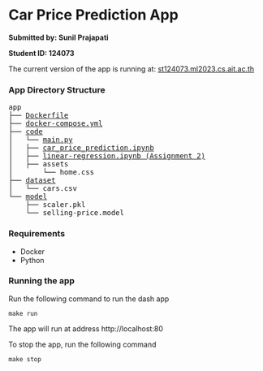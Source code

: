 # Car Price Prediction App

**Submitted by: Sunil Prajapati**

**Student ID: 124073**

The current version of the app is running at: [st124073.ml2023.cs.ait.ac.th](https://st124073.ml2023.cs.ait.ac.th)

### App Directory Structure

<pre>
app
├── <a href="https://github.com/scherbatsky-jr/car_price_prediction/blob/main/app/Dockerfile">Dockerfile</a>
├── <a href="https://github.com/scherbatsky-jr/car_price_prediction/blob/main/app/docker-compose.yml">docker-compose.yml</a>
├── <a href="https://github.com/scherbatsky-jr/car_price_prediction/blob/main/app/code">code</a>
│   └── <a href="https://github.com/scherbatsky-jr/car_price_prediction/blob/main/app/code/main.py">main.py</a>
│   ├── <a href="https://github.com/scherbatsky-jr/car_price_prediction/blob/main/app/code/car_price_prediction.ipynb">car_price_prediction.ipynb</a>
│   ├── <a href="https://github.com/scherbatsky-jr/car_price_prediction/blob/main/app/code/linear-regression.ipynb">linear-regression.ipynb (Assignment 2)</a>
│   ├── assets
│       └── home.css
├── <a href="https://github.com/scherbatsky-jr/car_price_prediction/blob/main/app/dataset">dataset</a>
│   └── cars.csv
└── <a href="https://github.com/scherbatsky-jr/car_price_prediction/blob/main/app/model">model</a>
    ├── scaler.pkl
    └── selling-price.model
</pre>


### Requirements
- Docker
- Python


### Running the app

Run the following command to run the dash app

```make run```

The app will run at address http://localhost:80

To stop the app, run the following command

```make stop```
